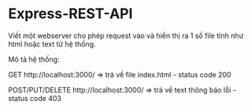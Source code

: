 # Express-REST-API

Viết một webserver cho phép request vào và hiển thị ra 1 số file tĩnh như html hoặc text từ hệ thống.

Mô tả hệ thống:

GET http://localhost:3000/ => trả về file index.html - status code 200

POST/PUT/DELETE http://localhost:3000/ => trả về text thông báo lỗi - status code 403
